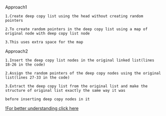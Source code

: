 Approach1

    1.Create deep copy list using the head without creating random pointers

    2.To create random pointers in the deep copy list using a map of original node with deep copy list node

    3.This uses extra space for the map

Approach2

    1.Insert the deep copy list nodes in the original linked list(lines 18-26 in the code)

    2.Assign the random pointers of the deep copy nodes using the original list(lines 27-33 in the code)

    3.Extract the deep copy list from the original list and make the structure of original list exactly the same way it was 

    before inserting deep copy nodes in it

[!For better understanding click here](https://www.youtube.com/watch?v=VNf6VynfpdM)